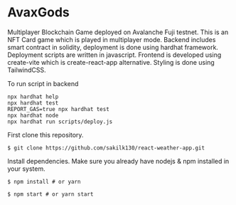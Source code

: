 # AvaxGods
Multiplayer Blockchain Game deployed on Avalanche Fuji testnet.
This is an NFT Card game which is played in multiplayer mode.
Backend includes smart contract in solidity, deployment is done using hardhat framework. Deployment scripts are written in javascript.
Frontend is developed using create-vite which is create-react-app alternative.
Styling is done using TailwindCSS.

To run script in backend
```shell
npx hardhat help
npx hardhat test
REPORT_GAS=true npx hardhat test
npx hardhat node
npx hardhat run scripts/deploy.js
```

First clone this repository.
```shell
$ git clone https://github.com/sakilk130/react-weather-app.git
```
Install dependencies. Make sure you already have nodejs & npm installed in your system.
```shell
$ npm install # or yarn
```
```shell
$ npm start # or yarn start
```
